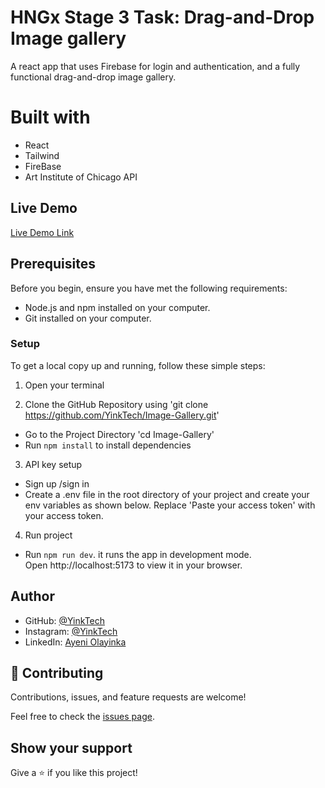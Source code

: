 # HNGx Stage 3 Task: Drag-and-Drop Image gallery 

A react app that uses Firebase for login and authentication, and a fully functional drag-and-drop image gallery.

# Built with

- React
- Tailwind
- FireBase
- Art Institute of Chicago API

## Live Demo

[Live Demo Link](https://fun-image-gallery.vercel.app/)

## Prerequisites

Before you begin, ensure you have met the following requirements:

- Node.js and npm installed on your computer.
- Git installed on your computer.

### Setup

To get a local copy up and running, follow these simple steps:

1. Open your terminal

2. Clone the GitHub Repository using 'git clone https://github.com/YinkTech/Image-Gallery.git'

- Go to the Project Directory 'cd Image-Gallery'
- Run `npm install` to install dependencies

3. API key setup

- Sign up /sign in
- Create a .env file in the root directory of your project and create your env variables as shown below. Replace 'Paste your access token' with your access token.


4. Run project

- Run `npm run dev`. it runs the app in development mode.<br>
  Open http://localhost:5173 to view it in your browser.


## Author

* GitHub: [@YinkTech](https://github.com/YinkTech)
* Instagram: [@YinkTech](https://twitter.com/layinka4dat)
* LinkedIn: [Ayeni Olayinka](https://www.linkedin.com/in/yinktech/)

## 🤝 Contributing

Contributions, issues, and feature requests are welcome!

Feel free to check the [issues page](https://github.com/YinkTech/Image-Gallery/issues).

## Show your support

Give a ⭐️ if you like this project!
